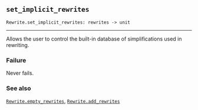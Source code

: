 ## `set_implicit_rewrites`

``` hol4
Rewrite.set_implicit_rewrites: rewrites -> unit
```

------------------------------------------------------------------------

Allows the user to control the built-in database of simplifications used
in rewriting.

### Failure

Never fails.

### See also

[`Rewrite.empty_rewrites`](#Rewrite.empty_rewrites),
[`Rewrite.add_rewrites`](#Rewrite.add_rewrites)
